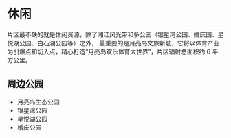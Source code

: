 # **休闲**

片区最不缺的就是休闲资源，除了湘江风光带和多公园（银星湾公园、婚庆园、星悦湖公园、白石湖公园等）之外，
最重要的是月亮岛文旅新城，它将以体育产业为引爆点和切入点，精心打造“月亮岛欢乐体育大世界”，片区辐射总面积约 6 平方公里。

## 周边公园

- 月亮岛生态公园
- 银星湾公园
- 星悦湖公园
- 婚庆公园
